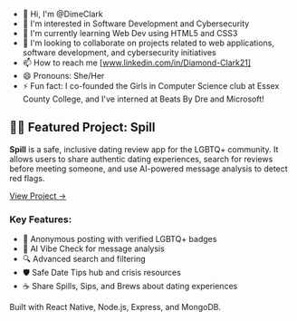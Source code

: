- 👋 Hi, I'm @DimeClark
- 👀 I'm interested in Software Development and Cybersecurity
- 🌱 I'm currently learning Web Dev using HTML5 and CSS3
- 💞️ I'm looking to collaborate on projects related to web applications, software development, and cybersecurity initiatives
- 📫 How to reach me [www.linkedin.com/in/Diamond-Clark21]
- 😄 Pronouns: She/Her
- ⚡ Fun fact: I co-founded the Girls in Computer Science club at Essex County College, and I've interned at Beats By Dre and Microsoft!

## 🏳️‍🌈 Featured Project: Spill

**Spill** is a safe, inclusive dating review app for the LGBTQ+ community. It allows users to share authentic dating experiences, search for reviews before meeting someone, and use AI-powered message analysis to detect red flags.

[View Project →](./spill-app)

### Key Features:
- 🔐 Anonymous posting with verified LGBTQ+ badges
- 🤖 AI Vibe Check for message analysis
- 🔍 Advanced search and filtering
- 🛡️ Safe Date Tips hub and crisis resources
- ☕ Share Spills, Sips, and Brews about dating experiences

Built with React Native, Node.js, Express, and MongoDB.

<!---
DimeClark/DimeClark is a ✨ special ✨ repository because its `README.md` (this file) appears on your GitHub profile.
You can click the Preview link to take a look at your changes.
--->
